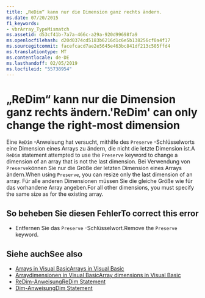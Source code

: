 ```yaml
---
title: „ReDim“ kann nur die Dimension ganz rechts ändern.
ms.date: 07/20/2015
f1_keywords:
- vbrArray_TypeMismatch
ms.assetid: d53cf41b-7a7a-466c-a29a-920d99698fa9
ms.openlocfilehash: d20d0374cd5183b6216d1c6e5b138256cf0a4f17
ms.sourcegitcommit: facefcacd7ae2e5645e463bc841df213c505ffd4
ms.translationtype: MT
ms.contentlocale: de-DE
ms.lasthandoff: 02/05/2019
ms.locfileid: "55738954"
---
```

# <a name="redim-can-only-change-the-right-most-dimension"></a><span data-ttu-id="cf130-102">„ReDim“ kann nur die Dimension ganz rechts ändern.</span><span class="sxs-lookup"><span data-stu-id="cf130-102">'ReDim' can only change the right-most dimension</span></span>
<span data-ttu-id="cf130-103">Eine `ReDim` -Anweisung hat versucht, mithilfe des `Preserve` -Schlüsselworts eine Dimension eines Arrays zu ändern, die nicht die letzte Dimension ist.</span><span class="sxs-lookup"><span data-stu-id="cf130-103">A `ReDim` statement attempted to use the `Preserve` keyword to change a dimension of an array that is not the last dimension.</span></span> <span data-ttu-id="cf130-104">Bei Verwendung von `Preserve`können Sie nur die Größe der letzten Dimension eines Arrays ändern.</span><span class="sxs-lookup"><span data-stu-id="cf130-104">When using `Preserve`, you can resize only the last dimension of an array.</span></span> <span data-ttu-id="cf130-105">Für alle anderen Dimensionen müssen Sie die gleiche Größe wie für das vorhandene Array angeben.</span><span class="sxs-lookup"><span data-stu-id="cf130-105">For all other dimensions, you must specify the same size as for the existing array.</span></span>  
  
## <a name="to-correct-this-error"></a><span data-ttu-id="cf130-106">So beheben Sie diesen Fehler</span><span class="sxs-lookup"><span data-stu-id="cf130-106">To correct this error</span></span>  
  
-   <span data-ttu-id="cf130-107">Entfernen Sie das `Preserve` -Schlüsselwort.</span><span class="sxs-lookup"><span data-stu-id="cf130-107">Remove the `Preserve` keyword.</span></span>  
  
## <a name="see-also"></a><span data-ttu-id="cf130-108">Siehe auch</span><span class="sxs-lookup"><span data-stu-id="cf130-108">See also</span></span>
- [<span data-ttu-id="cf130-109">Arrays in Visual Basic</span><span class="sxs-lookup"><span data-stu-id="cf130-109">Arrays in Visual Basic</span></span>](~/docs/visual-basic/programming-guide/language-features/arrays/index.md)
- [<span data-ttu-id="cf130-110">Arraydimensionen in Visual Basic</span><span class="sxs-lookup"><span data-stu-id="cf130-110">Array dimensions in Visual Basic</span></span>](~/docs/visual-basic/programming-guide/language-features/arrays/array-dimensions.md)
- [<span data-ttu-id="cf130-111">ReDim-Anweisung</span><span class="sxs-lookup"><span data-stu-id="cf130-111">ReDim Statement</span></span>](../../visual-basic/language-reference/statements/redim-statement.md)
- [<span data-ttu-id="cf130-112">Dim-Anweisung</span><span class="sxs-lookup"><span data-stu-id="cf130-112">Dim Statement</span></span>](../../visual-basic/language-reference/statements/dim-statement.md)
